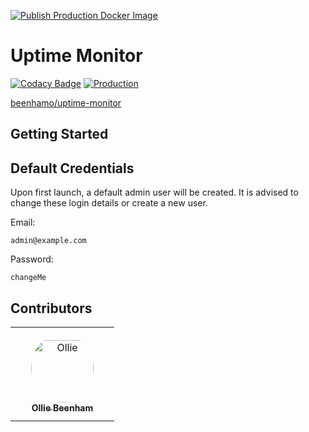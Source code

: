 [![Publish Production Docker Image](https://github.com/ElBeenMachine/uptime-monitor/actions/workflows/publish-docker-production.yml/badge.svg)](https://github.com/ElBeenMachine/uptime-monitor/actions/workflows/publish-docker-production.yml)

# Uptime Monitor

[![Codacy Badge](https://app.codacy.com/project/badge/Grade/c77b6452a13d4645a3787bdc99092814)](https://app.codacy.com/gh/ElBeenMachine/uptime-monitor/dashboard?utm_source=gh&utm_medium=referral&utm_content=&utm_campaign=Badge_grade) [![Production](https://github.com/ElBeenMachine/uptime-monitor/actions/workflows/publish-docker-production.yml/badge.svg)](https://github.com/ElBeenMachine/uptime-monitor/actions/workflows/publish-docker-production.yml)

[beenhamo/uptime-monitor](https://hub.docker.com/r/beenhamo/uptime-monitor)

## Getting Started

## Default Credentials

Upon first launch, a default admin user will be created. It is advised to change these login details or create a new user.

Email:

```
admin@example.com
```

Password:

```
changeMe
```

## Contributors

<table>
<tr>
    <td align="center" style="word-wrap: break-word; width: 150.0; height: 150.0">
        <a href=https://github.com/ElBeenMachine>
            <img src=https://avatars.githubusercontent.com/u/73618201?v=4 width="100;"  style="border-radius:50%;align-items:center;justify-content:center;overflow:hidden;padding-top:10px" alt=Ollie Beenham/>
            <br />
            <sub style="font-size:14px"><b>Ollie Beenham</b></sub>
        </a>
    </td>
</tr>
</table>
